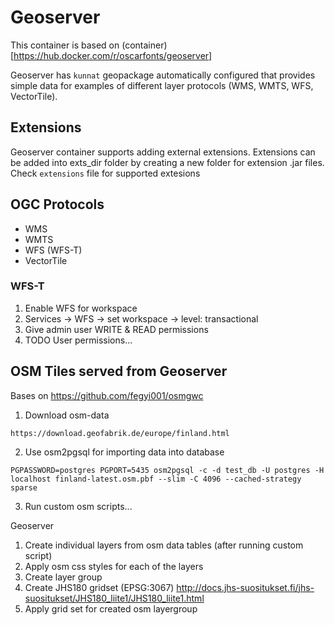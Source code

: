 # Geoserver

This container is based on (container)[https://hub.docker.com/r/oscarfonts/geoserver]

Geoserver has `kunnat` geopackage automatically configured that provides simple data for examples of different layer protocols (WMS, WMTS, WFS, VectorTile).

## Extensions

Geoserver container supports adding external extensions. Extensions can be added into exts_dir folder by creating a new folder for extension .jar files. Check `extensions` file for supported extesions

## OGC Protocols

- WMS
- WMTS
- WFS (WFS-T)
- VectorTile

### WFS-T

1. Enable WFS for workspace
2. Services -> WFS  -> set workspace -> level: transactional
3. Give admin user WRITE & READ permissions
4. TODO User permissions...

## OSM Tiles served from Geoserver

Bases on https://github.com/fegyi001/osmgwc

1. Download osm-data

```
https://download.geofabrik.de/europe/finland.html
```

2. Use osm2pgsql for importing data into database

```
PGPASSWORD=postgres PGPORT=5435 osm2pgsql -c -d test_db -U postgres -H localhost finland-latest.osm.pbf --slim -C 4096 --cached-strategy sparse
```

3. Run custom osm scripts...

Geoserver

1. Create individual layers from osm data tables (after running custom script)
2. Apply osm css styles for each of the layers
3. Create layer group
4. Create JHS180 gridset (EPSG:3067) http://docs.jhs-suositukset.fi/jhs-suositukset/JHS180_liite1/JHS180_liite1.html
5. Apply grid set for created osm layergroup